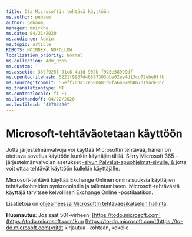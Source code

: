 ```yaml
---
title: Ota Microsoftin tehtävä käyttöön
ms.author: pebaum
author: pebaum
manager: mnirkhe
ms.date: 04/21/2020
ms.audience: Admin
ms.topic: article
ROBOTS: NOINDEX, NOFOLLOW
localization_priority: Normal
ms.collection: Adm_O365
ms.custom: ''
ms.assetid: 339f925f-91c8-4a1d-902b-f920e58999df
ms.openlocfilehash: 5221f9937d46897303bbe02ee4d13cd72ebe9ffb
ms.sourcegitcommit: 55eff703a17e500681d8fa6a87eb067019ade3cc
ms.translationtype: MT
ms.contentlocale: fi-FI
ms.lasthandoff: 04/22/2020
ms.locfileid: "43703496"
---
```

# <a name="how-to-enable-microsoft-to-do"></a>Microsoft-tehtäväotetaan käyttöön

Jotta järjestelmänvalvoja voi käyttää Microsoftin tehtävää, hänen on otettava sovellus käyttöön kunkin käyttäjän tilillä. Siirry Microsoft 365 -järjestelmänvalvojan asetukset [-sivun Palvelut-apuohjelmat-sivulle, &amp; ](https://portal.office.com/adminportal/home#/Settings/ServicesAndAddIns) jotta voit ottaa tehtävät käyttöön kullekin käyttäjälle.
  
Microsoft-tehtävä käyttää Exchange Onlinen ominaisuuksia käyttäjien tehtäväkohteiden synkronointiin ja tallentamiseen. Microsoft-tehtävästä käyttäjä tarvitsee kelvollisen Exchange Online -postilaatikon.
  
Lisätietoja on [ohjeaiheessa MicrosoftIn tehtäväesikatselun hallinta](https://support.office.com/article/490c1a8c-2333-4952-8125-841afadb9620.aspx).
  
 **Huomautus**: Jos saat 501-virheen, [https://todo.microsoft.com](https://todo.microsoft.com)kun [https://to-do.microsoft.com](https://to-do.microsoft.com)yrität kirjautua -kohtaan, kokeile .
  

